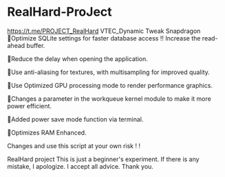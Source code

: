# RealHard-ProJect
https://t.me/PROJECT_RealHard
VTEC_Dynamic Tweak Snapdragon 🔸Optimize SQLite settings for faster database access !! Increase the read-ahead buffer.

🔸Reduce the delay when opening the application.

🔸Use anti-aliasing for textures, with multisampling for improved quality.

🔸Use Optimized GPU processing mode to render performance graphics.

🔸Changes a parameter in the workqueue kernel module to make it more power efficient.

🔸Added power save mode function via terminal.

🔸Optimizes RAM Enhanced.

Changes and use this script at your own risk ! !

RealHard project This is just a beginner's experiment. If there is any mistake, I apologize. I accept all advice. Thank you.
